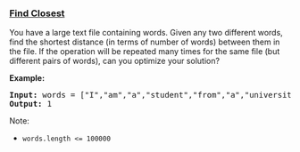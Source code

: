 ### [Find Closest](https://leetcode.com/problems/find-closest-lcci)

<p>You have a large text file containing words. Given any two different words, find the shortest distance (in terms of number of words) between them in the file. If the operation will be repeated many times for the same file (but different pairs of words), can you optimize your solution?</p>

<p><strong>Example: </strong></p>

<pre>
<strong>Input: </strong>words = [&quot;I&quot;,&quot;am&quot;,&quot;a&quot;,&quot;student&quot;,&quot;from&quot;,&quot;a&quot;,&quot;university&quot;,&quot;in&quot;,&quot;a&quot;,&quot;city&quot;], word1 = &quot;a&quot;, word2 = &quot;student&quot;
<strong>Output: </strong>1</pre>

<p>Note:</p>

<ul>
	<li><code>words.length &lt;= 100000</code></li>
</ul>